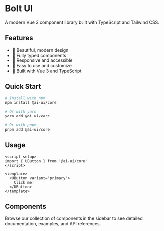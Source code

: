 # Bolt UI

A modern Vue 3 component library built with TypeScript and Tailwind CSS.

## Features

- 🎨 Beautiful, modern design
- 🔧 Fully typed components
- 📱 Responsive and accessible
- 🎯 Easy to use and customize
- 🚀 Built with Vue 3 and TypeScript

## Quick Start

```bash
# Install with npm
npm install @ai-ui/core

# Or with yarn
yarn add @ai-ui/core

# Or with pnpm
pnpm add @ai-ui/core
```

## Usage

```vue
<script setup>
import { UButton } from '@ai-ui/core'
</script>

<template>
  <UButton variant="primary">
    Click me!
  </UButton>
</template>
```

## Components

Browse our collection of components in the sidebar to see detailed documentation, examples, and API references.